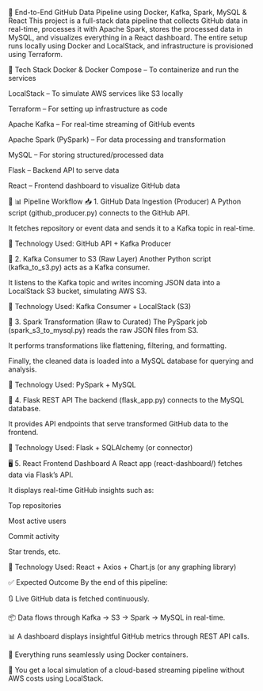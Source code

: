 🚀 End-to-End GitHub Data Pipeline using Docker, Kafka, Spark, MySQL & React
This project is a full-stack data pipeline that collects GitHub data in real-time, processes it with Apache Spark, stores the processed data in MySQL, and visualizes everything in a React dashboard. The entire setup runs locally using Docker and LocalStack, and infrastructure is provisioned using Terraform.

🧰 Tech Stack
Docker & Docker Compose – To containerize and run the services

LocalStack – To simulate AWS services like S3 locally

Terraform – For setting up infrastructure as code

Apache Kafka – For real-time streaming of GitHub events

Apache Spark (PySpark) – For data processing and transformation

MySQL – For storing structured/processed data

Flask – Backend API to serve data

React – Frontend dashboard to visualize GitHub data

🔄 📊 Pipeline Workflow
📥 1. GitHub Data Ingestion (Producer)
A Python script (github_producer.py) connects to the GitHub API.

It fetches repository or event data and sends it to a Kafka topic in real-time.

🧩 Technology Used: GitHub API + Kafka Producer

🔁 2. Kafka Consumer to S3 (Raw Layer)
Another Python script (kafka_to_s3.py) acts as a Kafka consumer.

It listens to the Kafka topic and writes incoming JSON data into a LocalStack S3 bucket, simulating AWS S3.

🧩 Technology Used: Kafka Consumer + LocalStack (S3)

🔄 3. Spark Transformation (Raw to Curated)
The PySpark job (spark_s3_to_mysql.py) reads the raw JSON files from S3.

It performs transformations like flattening, filtering, and formatting.

Finally, the cleaned data is loaded into a MySQL database for querying and analysis.

🧩 Technology Used: PySpark + MySQL

🔌 4. Flask REST API
The backend (flask_app.py) connects to the MySQL database.

It provides API endpoints that serve transformed GitHub data to the frontend.

🧩 Technology Used: Flask + SQLAlchemy (or connector)

🖥️ 5. React Frontend Dashboard
A React app (react-dashboard/) fetches data via Flask’s API.

It displays real-time GitHub insights such as:

Top repositories

Most active users

Commit activity

Star trends, etc.

🧩 Technology Used: React + Axios + Chart.js (or any graphing library)

✅ Expected Outcome
By the end of this pipeline:

🔃 Live GitHub data is fetched continuously.

📦 Data flows through Kafka → S3 → Spark → MySQL in real-time.

📊 A dashboard displays insightful GitHub metrics through REST API calls.

🐳 Everything runs seamlessly using Docker containers.

🧪 You get a local simulation of a cloud-based streaming pipeline without AWS costs using LocalStack.

